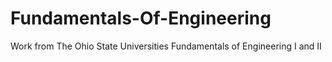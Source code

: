 # Fundamentals-Of-Engineering
Work from The Ohio State Universities Fundamentals of Engineering I and II
